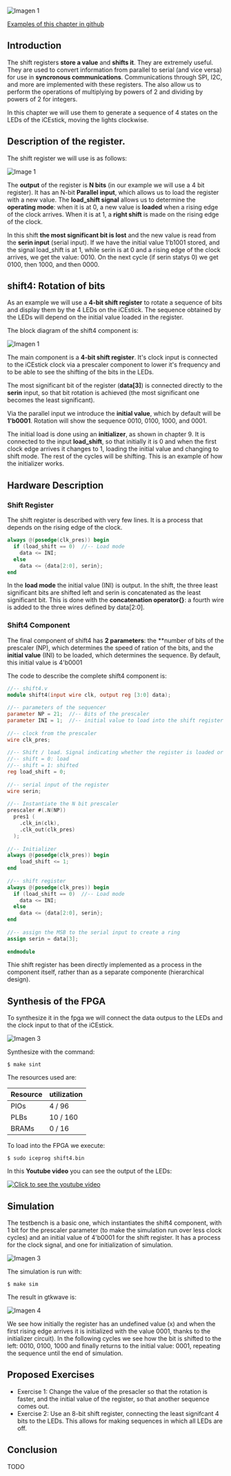 ![Imagen 1](https://github.com/Obijuan/open-fpga-verilog-tutorial/raw/master/tutorial/ICESTICK/T10-shif-register/images/shift4-3.png)

[Examples of this chapter in github](https://github.com/Obijuan/open-fpga-verilog-tutorial/tree/master/tutorial/ICESTICK/T10-shif-register)

## Introduction
The shift registers **store a value** and **shifts it**. They are extremely useful. They are used to convert information from parallel to serial (and vice versa) for use in **syncronous communications**. Communications through SPI, I2C, and more are implemented with these registers. The also allow us to perform the operations of multiplying by powers of 2 and dividing by powers of 2 for integers. 

In this chapter we will use them to generate a sequence of 4 states on the LEDs of the iCEstick, moving the lights clockwise. 

## Description of the register. 
The shift register we will use is as follows: 

![Image 1](https://github.com/Obijuan/open-fpga-verilog-tutorial/raw/master/tutorial/ICESTICK/T10-shif-register/images/shift4-2.png)

The **output** of the register is **N bits** (in our example we will use a 4 bit register). It has an N-bit **Parallel input**, which allows us to load the register with a new value. The **load_shift signal** allows us to determine the **operating mode**: when it is at 0, a new value is **loaded** when a rising edge of the clock arrives. When it is at 1, a **right shift** is made on the rising edge of the clock.

In this shift **the most significant bit is lost** and the new value is read from the **serin input** (serial input). If we have the initial value 1'b1001 stored, and the signal load_shift is at 1, while serin is at 0 and a rising edge of the clock arrives, we get the value: 0010. On the next cycle (if serin statys 0) we get 0100, then 1000, and then 0000. 

## shift4: Rotation of bits

As an example we will use a **4-bit shift register** to rotate a sequence of bits and display them by the 4 LEDs on the iCEstick. The sequence obtained by the LEDs will depend on the initial value loaded in the register. 

The block diagram of the shift4 component is: 

![Imagen 1](https://github.com/Obijuan/open-fpga-verilog-tutorial/raw/master/tutorial/ICESTICK/T10-shif-register/images/shift4-1.png)

The main component is a **4-bit shift register**. It's clock input is connected to the iCEstick clock via a prescaler component to lower it's frequency and to be able to see the shifting of the bits in the LEDs. 

The most significant bit of the register (**data[3]**) is connected directly to the **serin** input, so that bit rotation is achieved (the most significant one becomes the least significant). 

Via the parallel input we introduce the **initial value**, which by default will be **1'b0001**. Rotation will show the sequence 0010, 0100, 1000, and 0001. 

The initial load is done using an **initializer**, as shown in chapter 9. It is connected to the input **load_shift**, so that initially it is 0 and when the first clock edge arrives it changes to 1, loading the initial value and changing to shift mode. The rest of the cycles will be shifting. This is an example of how the initializer works. 

## Hardware Description

### Shift Register

The shift register is described with very few lines. It is a process that depends on the rising edge of the clock. 

```verilog
always @(posedge(clk_pres)) begin
  if (load_shift == 0)  //-- Load mode
    data <= INI;
  else
    data <= {data[2:0], serin};
end
```

In the **load mode** the initial value (INI) is output. In the shift, the three least significant bits are shifted left and serin is concatenated as the least significant bit. This is done with the **concatenation operator{}**: a fourth wire is added to the three wires defined by data[2:0]. 


### Shift4 Component

The final component of shift4 has **2 parameters**: the **number of bits of the prescaler (NP), which determines the speed of ration of the bits, and the **initial value** (INI) to be loaded, which determines the sequence. By default, this initial value is 4'b0001

The code to describe the complete shift4 component is: 

```verilog
//-- shift4.v
module shift4(input wire clk, output reg [3:0] data);
    
//-- parameters of the sequencer
parameter NP = 21;  //-- Bits of the prescaler
parameter INI = 1;  //-- initial value to load into the shift register
    
//-- clock from the prescaler
wire clk_pres;
    
//-- Shift / load. Signal indicating whether the register is loaded or shifted
//-- shift = 0: load
//-- shift = 1: shifted
reg load_shift = 0;
    
//-- serial input of the register
wire serin;
    
//-- Instantiate the N bit prescaler
prescaler #(.N(NP))
  pres1 (
    .clk_in(clk),
    .clk_out(clk_pres)
  );
    
//-- Initializer
always @(posedge(clk_pres)) begin
    load_shift <= 1;
end
    
//-- shift register
always @(posedge(clk_pres)) begin
  if (load_shift == 0)  //-- Load mode
    data <= INI;
  else
    data <= {data[2:0], serin};
end
    
//-- assign the MSB to the serial input to create a ring
assign serin = data[3];
    
endmodule
```

Thie shift register has been directly implemented as a process in the component itself, rather than as a separate componente (hierarchical design).

## Synthesis of the FPGA

To synthesize it in the fpga we will connect the data outpus to the LEDs and the clock input to that of the iCEstick. 

![Imagen 3](https://github.com/Obijuan/open-fpga-verilog-tutorial/raw/master/tutorial/ICESTICK/T10-shif-register/images/shift4-3.png)

Synthesize with the command:

    $ make sint

The resources used are:

| Resource | utilization
|----------|-----------
|PIOs      | 4 / 96
|PLBs      | 10 / 160
|BRAMs     | 0 / 16

To load into the FPGA we execute:

    $ sudo iceprog shift4.bin

In this **Youtube video** you can see the output of the LEDs: 

[![Click to see the youtube video](http://img.youtube.com/vi/JgwFiXQobi4/0.jpg)](https://www.youtube.com/watch?v=JgwFiXQobi4)

## Simulation

The testbench is a basic one, which instantiates the shift4 component, with 1 bit for the prescaler parameter (to make the simulation run over less clock cycles) and an initial value of 4'b0001 for the shift register. It has a process for the clock signal, and one for initialization of simulation. 

![Imagen 3](https://github.com/Obijuan/open-fpga-verilog-tutorial/raw/master/tutorial/ICESTICK/T10-shif-register/images/shift4-4.png)

The simulation is run with:

    $ make sim

The result in gtkwave is: 

![Imagen 4](https://github.com/Obijuan/open-fpga-verilog-tutorial/raw/master/tutorial/ICESTICK/T10-shif-register/images/T10-shift4-sim-1.png)

We see how initially the register has an undefined value (x) and when the first rising edge arrives it is initialized with the value 0001, thanks to the initializer circuit). In the following cycles we see how the bit is shifted to the left: 0010, 0100, 1000 and finally returns to the initial value: 0001, repeating the sequence until the end of simulation. 

## Proposed Exercises
* Exercise 1: Change the value of the presacler so that the rotation is faster, and the initial value of the register, so that another sequence comes out. 
* Exercise 2: Use an 8-bit shift register, connecting the least signifcant 4 bits to the LEDs. This allows for making sequences in which all LEDs are off. 

## Conclusion
TODO



